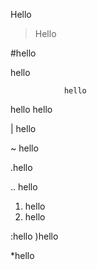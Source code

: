 Hello

> Hello

#hello

  hello

                hello
                

  hello
    hello


| hello

~ hello

.hello

.. hello

1. hello
2. hello


:hello
)hello

*hello
